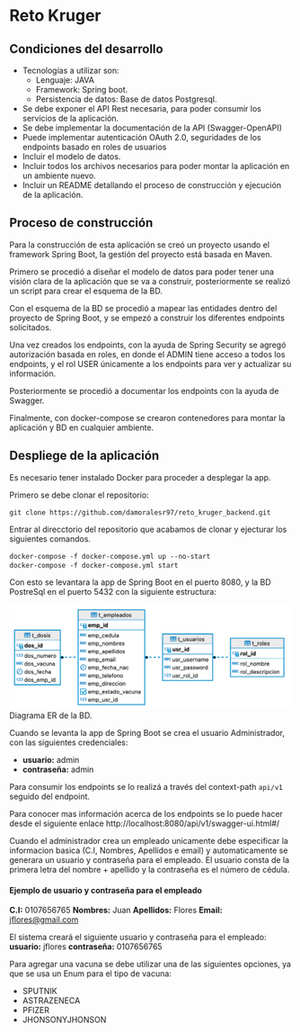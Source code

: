 # Reto Kruger

## Condiciones del desarrollo
* Tecnologías a utilizar son:
    * Lenguaje: JAVA
    * Framework: Spring boot.
    * Persistencia de datos: Base de datos Postgresql.
* Se debe exponer el API Rest necesaria, para poder consumir los
servicios de la aplicación.
* Se debe implementar la documentación de la API (Swagger-OpenAPI)
* Puede implementar autenticación OAuth 2.0, seguridades de los
endpoints basado en roles de usuarios
* Incluir el modelo de datos.
* Incluir todos los archivos necesarios para poder montar la aplicación en
un ambiente nuevo.
* Incluir un README detallando el proceso de construcción y
ejecución de la aplicación.

## Proceso de construcción
Para la construcción de esta aplicación se creó un proyecto usando el framework Spring Boot, la gestión del proyecto está basada en Maven.

Primero se procedió a diseñar el modelo de datos para poder tener una visión clara de la aplicación que se va a construir, posteriormente se realizó un script para crear el esquema de la BD.

Con el esquema de la BD se procedió a mapear las entidades dentro del proyecto de Spring Boot, y se empezó a construir los diferentes endpoints solicitados.

Una vez creados los endpoints, con la ayuda de Spring Security se agregó autorización basada en roles, en donde el ADMIN tiene acceso a todos los endpoints, y el rol USER únicamente a los endpoints para ver y actualizar su información.

Posteriormente se procedió a documentar los endpoints con la ayuda de Swagger.

Finalmente, con docker-compose se crearon contenedores para montar la aplicación y BD en cualquier ambiente.


## Despliege de la aplicación

Es necesario tener instalado Docker para proceder a desplegar la app.

Primero se debe clonar el repositorio:
```git
git clone https://github.com/damoralesr97/reto_kruger_backend.git
```

Entrar al direcctorio del repositorio que acabamos de clonar y ejecturar los siguientes comandos.
```docker
docker-compose -f docker-compose.yml up --no-start
docker-compose -f docker-compose.yml start
```
Con esto se levantara la app de Spring Boot en el puerto 8080, y la BD PostreSql en el puerto 5432 con la siguiente estructura:

![asd](./imagenes/diagramaer.png)
Diagrama ER de la BD.

Cuando se levanta la app de Spring Boot se crea el usuario Administrador, con las siguientes credenciales: 
* **usuario:** admin
* **contraseña:** admin

Para consumir los endpoints se lo realizá a través del context-path `api/v1` seguido del endpoint.

Para conocer mas información acerca de los endpoints se lo puede hacer desde el siguiente enlace http://localhost:8080/api/v1/swagger-ui.html#/


Cuando el administrador crea un empleado unicamente debe especificar la informacion basica (C.I, Nombres, Apellidos e email) y automaticamente se generara un usuario y contraseña para el empleado. El usuario consta de la primera letra del nombre + apellido y la contraseña es el número de cédula.

#### Ejemplo de usuario y contraseña para el empleado
**C.I:** 0107656765
**Nombres:** Juan
**Apellidos:** Flores
**Email:** jflores@gmail.com

El sistema creará el siguiente usuario y contraseña para el empleado:
**usuario:** jflores
**contraseña:** 0107656765

Para agregar una vacuna se debe utilizar una de las siguientes opciones, ya que se usa un Enum para el tipo de vacuna:
* SPUTNIK
* ASTRAZENECA
* PFIZER
* JHONSONYJHONSON
